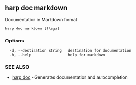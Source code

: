 ## harp doc markdown

Documentation in Markdown format

```
harp doc markdown [flags]
```

### Options

```
  -d, --destination string   destination for documentation
  -h, --help                 help for markdown
```

### SEE ALSO

* [harp doc](harp_doc.md)	 - Generates documentation and autocompletion

